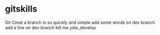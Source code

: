 # gitskills
Git Creat a branch is so quickly and simple
add some words on dev branch
add a line on dev branch
   kill me
ydw_develop
